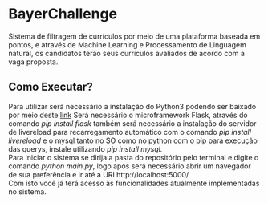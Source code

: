 # BayerChallenge
Sistema de filtragem de currículos por meio de uma plataforma baseada em pontos, 
e através de Machine Learning e Processamento de Linguagem natural, os candidatos 
terão seus currículos avaliados de acordo com a vaga proposta.

<h2> Como Executar? </h2>
Para utilizar será necessário a instalação do Python3 
podendo ser baixado por meio deste <a href="https://www.python.org/downloads/">link</a>
Será necessário o microframework Flask, através do comando <i>pip install flask</i>
também será necessário a instalação do servidor de livereload para recarregamento automático com o comando <i>pip install livereload</i>
e o mysql tanto no SO como no python com o pip para execução das querys, instale utilizando <i>pip install mysql.</i>
<br>
Para iniciar o sistema se dirija a pasta do repositório pelo terminal e digite o comando <i>python main.py</i>,
logo após será necessário abrir um navegador de sua preferência e ir até a URI http://localhost:5000/<br>
Com isto você já terá acesso às funcionalidades atualmente implementadas no sistema.
